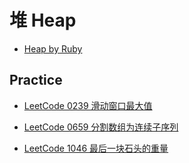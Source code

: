 # 堆 Heap

- [Heap by Ruby](heap.rb)

## Practice

- [LeetCode 0239 滑动窗口最大值](https://leetcode-cn.com/problems/sliding-window-maximum/)

- [LeetCode 0659 分割数组为连续子序列](https://leetcode-cn.com/problems/split-array-into-consecutive-subsequences/)

- [LeetCode 1046 最后一块石头的重量](https://leetcode-cn.com/problems/last-stone-weight/)
